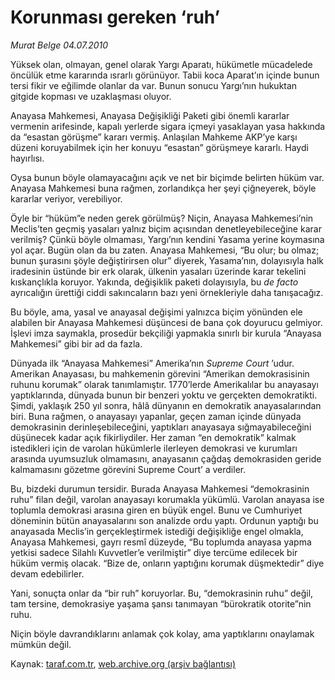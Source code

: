 # Korunması gereken ‘ruh’

*Murat Belge 04.07.2010*

<div class="yazi"><p>Yüksek olan, olmayan, genel olarak Yargı Aparatı, hükümetle mücadelede öncülük etme kararında ısrarlı görünüyor. Tabii koca Aparat’ın içinde bunun tersi fikir ve eğilimde olanlar da var. Bunun sonucu Yargı’nın hukuktan gitgide kopması ve uzaklaşması oluyor.</p>
<p>Anayasa Mahkemesi, Anayasa Değişikliği Paketi gibi önemli kararlar vermenin arifesinde, kapalı yerlerde sigara içmeyi yasaklayan yasa hakkında da “esastan görüşme” kararı vermiş. Anlaşılan Mahkeme AKP’ye karşı düzeni koruyabilmek için her konuyu “esastan” görüşmeye kararlı. Haydi hayırlısı.</p>
<p>Oysa bunun böyle olamayacağını açık ve net bir biçimde belirten hüküm var. Anayasa Mahkemesi buna rağmen, zorlandıkça her şeyi çiğneyerek, böyle kararlar veriyor, verebiliyor.</p>
<p>Öyle bir “hüküm”e neden gerek görülmüş? Niçin, Anayasa Mahkemesi’nin Meclis’ten geçmiş yasaları yalnız biçim açısından denetleyebileceğine karar verilmiş? Çünkü böyle olmaması, Yargı’nın kendini Yasama yerine koymasına yol açar. Bugün olan da bu zaten. Anayasa Mahkemesi, “Bu olur; bu olmaz; bunun şurasını şöyle değiştirirsen olur” diyerek, Yasama’nın, dolayısıyla halk iradesinin üstünde bir erk olarak, ülkenin yasaları üzerinde karar tekelini kıskançlıkla koruyor. Yakında, değişiklik paketi dolayısıyla, bu <i>de facto</i> ayrıcalığın ürettiği ciddi sakıncaların bazı yeni örnekleriyle daha tanışacağız.</p>
<p>Bu böyle, ama, yasal ve anayasal değişimi yalnızca biçim yönünden ele alabilen bir Anayasa Mahkemesi düşüncesi de bana çok doyurucu gelmiyor. İşlevi imza saymakla, prosedür bekçiliği yapmakla sınırlı bir kurula “Anayasa Mahkemesi” gibi bir ad da fazla.</p>
<p>Dünyada ilk “Anayasa Mahkemesi” Amerika’nın <i>Supreme Court</i> ’udur. Amerikan Anayasası, bu mahkemenin görevini “Amerikan demokrasisinin ruhunu korumak” olarak tanımlamıştır. 1770’lerde Amerikalılar bu anayasayı yaptıklarında, dünyada bunun bir benzeri yoktu ve gerçekten demokratikti. Şimdi, yaklaşık 250 yıl sonra, hâlâ dünyanın en demokratik anayasalarından biri. Buna rağmen, o anayasayı yapanlar, geçen zaman içinde dünyada demokrasinin derinleşebileceğini, yaptıkları anayasaya sığmayabileceğini düşünecek kadar açık fikirliydiler. Her zaman “en demokratik” kalmak istedikleri için de varolan hükümlerle ilerleyen demokrasi ve kurumları arasında uyumsuzluk olmamasını, anayasanın çağdaş demokrasiden geride kalmamasını gözetme görevini Supreme Court’ a verdiler.</p>
<p>Bu, bizdeki durumun tersidir. Burada Anayasa Mahkemesi “demokrasinin ruhu” filan değil, varolan anayasayı korumakla yükümlü. Varolan anayasa ise toplumla demokrasi arasına giren en büyük engel. Bunu ve Cumhuriyet döneminin bütün anayasalarını son analizde ordu yaptı. Ordunun yaptığı bu anayasada Meclis’in gerçekleştirmek istediği değişikliğe engel olmakla, Anayasa Mahkemesi, gayrı resmî düzeyde, “Bu toplumda anayasa yapma yetkisi sadece Silahlı Kuvvetler’e verilmiştir” diye tercüme edilecek bir hüküm vermiş olacak. “Bize de, onların yaptığını korumak düşmektedir” diye devam edebilirler.</p>
<p>Yani, sonuçta onlar da “bir ruh” koruyorlar. Bu, “demokrasinin ruhu” değil, tam tersine, demokrasiye yaşama şansı tanımayan “bürokratik otorite”nin ruhu.</p>
<p>Niçin böyle davrandıklarını anlamak çok kolay, ama yaptıklarını onaylamak mümkün değil.</p></div>

Kaynak: [taraf.com.tr](m), [web.archive.org (arşiv bağlantısı)](http://web.archive.org/web/20100707003044/http://taraf.com.tr:80/murat-belge/makale-korunmasi-gereken-ruh.htm)
